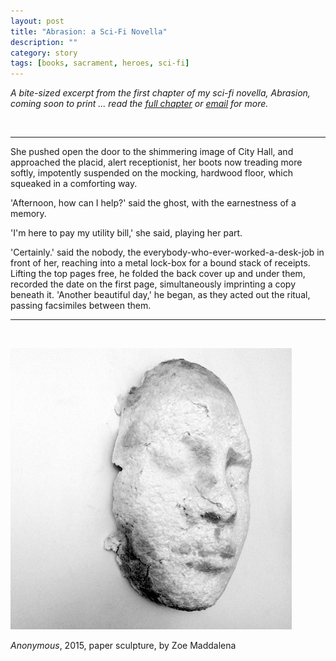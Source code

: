 ```yaml
---
layout: post
title: "Abrasion: a Sci-Fi Novella"
description: ""
category: story
tags: [books, sacrament, heroes, sci-fi]
---
```


*A bite-sized excerpt from the first chapter of my sci-fi novella, Abrasion, coming soon to print ... read the [full chapter](http://pages.imby.net/abrasion) or [email](mailto:dpmaddalena@gmail.com?subject=abrasion) for more.*

<p>&nbsp;</p>

- - -

She pushed open the door to the shimmering image of City Hall, and approached the placid, alert receptionist, her boots now treading more softly, impotently suspended on the mocking, hardwood floor, which squeaked in a comforting way.

'Afternoon, how can I help?' said the ghost, with the earnestness of a memory.

'I'm here to pay my utility bill,' she said, playing her part.

'Certainly.' said the nobody, the everybody-who-ever-worked-a-desk-job in front of her, reaching into a metal lock-box for a bound stack of receipts. Lifting the top pages free, he folded the back cover up and under them, recorded the date on the first page, simultaneously imprinting a copy beneath it. 'Another beautiful day,' he began, as they acted out the ritual, passing facsimiles between them.

- - -

<p>&nbsp;</p>

![](/assets/anonymous-abrasion.jpg) 

*Anonymous*, 2015, paper sculpture, by Zoe Maddalena
